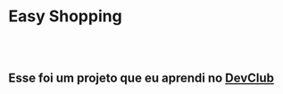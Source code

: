 <h1>Easy Shopping</h1>
<br>
<br>
<h2>Esse foi um projeto que eu aprendi no <a href="https://rodolfonori.com.br/devclub">DevClub<a/></h2>
